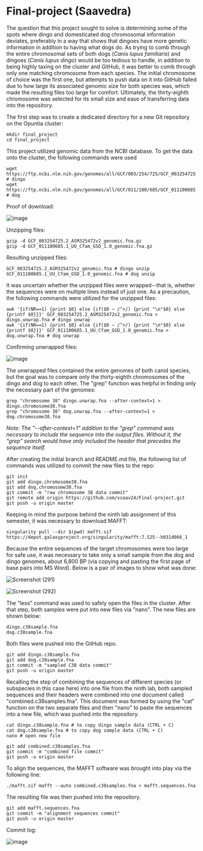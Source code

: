 # Final-project (Saavedra)
The question that this project sought to solve is determining some of the spots where dingo and domesticated dog chromosomal information deviates, preferably in a way that shows that dingoes have more genetic information in addition to having what dogs do. As trying to comb through the entire chromosomal sets of both dogs (_Canis lupus familiaris_) and dingoes (_Canis lupus dingo_) would be too tedious to handle, in addition to being highly taxing on the cluster and GitHub, it was better to comb through only one matching chromosome from each species. The initial chromosome of choice was the first one, but attempts to push data on it into GitHub failed due to how large its associated genomic size for both species was, which made the resulting files too large for comfort. Ultimately, the thirty-eighth chromosome was selected for its small size and ease of transferring data into the repository.

The first step was to create a dedicated directory for a new Git repository on the Opuntia cluster:

```
mkdir final_project
cd final_project
```
This project utilized genomic data from the NCBI database. To get the data onto the cluster, the following commands were used

```
wget https://ftp.ncbi.nlm.nih.gov/genomes/all/GCF/003/254/725/GCF_003254725.2_ASM325472v2/GCF_003254725.2_ASM325472v2_genomic.fna.gz # dingo
wget https://ftp.ncbi.nlm.nih.gov/genomes/all/GCF/011/100/685/GCF_011100685.1_UU_Cfam_GSD_1.0/GCF_011100685.1_UU_Cfam_GSD_1.0_genomic.fna.gz # dog
```
Proof of download:

![image](https://github.com/user-attachments/assets/8cc6d255-dfb5-4239-bf7b-ceb98e0312d1)

Unzipping files:

```
gzip -d GCF_003254725.2_ASM325472v2_genomic.fna.gz
gzip -d GCF_011100685.1_UU_Cfam_GSD_1.0_genomic.fna.gz
```

Resulting unzipped files:

```
GCF_003254725.2_ASM325472v2_genomic.fna # dingo unzip
GCF_011100685.1_UU_Cfam_GSD_1.0_genomic.fna # dog unzip
```

It was uncertain whether the unzipped files were wrapped--that is, whether the sequences were on multiple lines instead of just one. As a precaution, the following commands were utilized for the unzipped files: 

```
awk '{if(NR==1) {print $0} else {if($0 ~ /^>/) {print "\n"$0} else {printf $0}}}' GCF_003254725.2_ASM325472v2_genomic.fna > dingo.unwrap.fna # dingo unwrap
awk '{if(NR==1) {print $0} else {if($0 ~ /^>/) {print "\n"$0} else {printf $0}}}' GCF_011100685.1_UU_Cfam_GSD_1.0_genomic.fna > dog.unwrap.fna # dog unwrap
```

Confirming unwrapped files:

![image](https://github.com/user-attachments/assets/426e4f31-544d-4cd5-9886-54be5276efe4)

The unwrapped files contained the entire genomes of both canid species, but the goal was to compare only the thirty-eighth chromosomes of the dingo and dog to each other. The "grep" function was helpful in finding only the necessary part of the genomes:

```
grep "chromosome 38" dingo.unwrap.fna --after-context=1 > dingo.chromosome38.fna
grep "chromosome 38" dog.unwrap.fna --after-context=1 > dog.chromosome38.fna
```

_Note: The "--after-context=1" addition to the "grep" command was necessary to include the sequence into the output files. Without it, the "grep" search would have only included the header that precedes the sequence itself._

After creating the initial branch and README.md file, the following list of commands was utilized to commit the new files to the repo:

```
git init
git add dingo.chromosome38.fna
git add dog.chromosome38.fna
git commit -m "raw chromosome 38 data commit"
git remote add origin https://github.com/xsaav24/Final-project.git
git push -u origin master
```
Keeping in mind the purpose behind the ninth lab assignment of this semester, it was necessary to download MAFFT:

```
singularity pull --dir $(pwd) mafft.sif https://depot.galaxyproject.org/singularity/mafft:7.525--h031d066_1
```
Because the entire sequences of the target chromosomes were too large for safe use, it was necessary to take only a small sample from the dog and dingo genomes, about 6,800 BP (via copying and pasting the first page of base pairs into MS Word). Below is a pair of images to show what was done:

![Screenshot (291)](https://github.com/user-attachments/assets/3ccc224d-9060-4ddf-aaa7-ffbdc808dace)

![Screenshot (292)](https://github.com/user-attachments/assets/1cc85c74-a467-49e4-9f8d-ce65a6034ba6)

The "less" command was used to safely open the files in the cluster. After that step, both samples were put into new files via "nano". The new files are shown below:

```
dingo.c38sample.fna
dog.c38sample.fna
```

Both files were pushed into the GitHub repo. 

```
git add dingo.c38sample.fna
git add dog.c38sample.fna
git commit -m "sampled C38 data commit"
git push -u origin master
```

Recalling the step of combining the sequences of different species (or subspecies in this case here) into one file from the ninth lab, both sampled sequences and their headers were combined into one document called "combined.c38samples.fna". This document was formed by using the "cat" function on the two separate files and then "nano" to paste the sequences into a new file, which was pushed into the repository.

```
cat dingo.c38sample.fna # to copy dingo sample data (CTRL + C)
cat dog.c38sample.fna # to copy dog sample data (CTRL + C)
nano # open new file
```

```
git add combined.c38samples.fna
git commit -m "combined file commit"
git push -u origin master
```

To align the sequences, the MAFFT software was brought into play via the following line:

```
./mafft.sif mafft --auto combined.c38samples.fna > mafft.sequences.fna
```

The resulting file was then pushed into the repository.

```
git add mafft.sequences.fna
git commit -m "alignment sequences commit"
git push -u origin master
```

Commit log:

![image](https://github.com/user-attachments/assets/1f6d18a7-ddae-490e-bce0-d099f4a5cadc)

